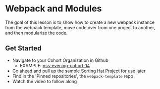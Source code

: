 # Webpack and Modules

The goal of this lesson is to show how to create a new webpack instance from the webpack template, move code over from one project to another, and then modularize the code.

## Get Started
- Navigate to your Cohort Organization in Github
  - EXAMPLE: [nss-evening-cohort-14](https://github.com/nss-evening-cohort-14)
- Go ahead and pull up the sample [Sorting Hat Project](https://github.com/drteresavasquez/sorting-hat) for use later
- Find in the 'Pinned repositories', the `webpack-template` repo
- Watch the video to follow along
